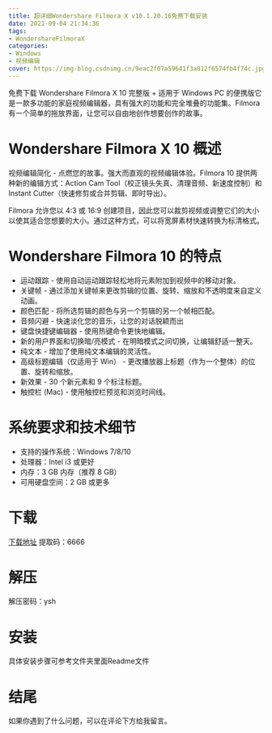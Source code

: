 ```yaml
---
title: 超详细Wondershare Filmora X v10.1.20.16免费下载安装
date: 2021-09-04 21:34:36
tags:
- WondershareFilmoraX
categories: 
- Windows
- 视频编辑
cover: https://img-blog.csdnimg.cn/9eac2f07a59641f3a812f6574fb4f74c.jpg
---
```


免费下载 Wondershare Filmora X 10 完整版 + 适用于 Windows PC 的便携版它是一款多功能的家庭视频编辑器，具有强大的功能和完全堆叠的功能集。Filmora 有一个简单的拖放界面，让您可以自由地创作想要创作的故事。

# Wondershare Filmora X 10 概述
视频编辑简化 - 点燃您的故事。强大而直观的视频编辑体验。Filmora 10 提供两种新的编辑方式：Action Cam Tool（校正镜头失真、清理音频、新速度控制）和 Instant Cutter（快速修剪或合并剪辑、即时导出）。

Filmora 允许您以 4:3 或 16:9 创建项目，因此您可以裁剪视频或调整它们的大小以使其适合您想要的大小。通过这种方式，可以将宽屏素材快速转换为标清格式。

# Wondershare Filmora 10 的特点
- 运动跟踪 - 使用自动运动跟踪轻松地将元素附加到视频中的移动对象。
- 关键帧 - 通过添加关键帧来更改剪辑的位置、旋转、缩放和不透明度来自定义动画。
- 颜色匹配 - 将所选剪辑的颜色与另一个剪辑的另一个帧相匹配。
- 音频闪避 - 快速淡化您的音乐，让您的对话脱颖而出
- 键盘快捷键编辑器 - 使用热键命令更快地编辑。
- 新的用户界面和切换暗/亮模式 - 在明暗模式之间切换，让编辑舒适一整天。
- 纯文本 - 增加了使用纯文本编辑的灵活性。
- 高级标题编辑（仅适用于 Win） - 更改播放器上标题（作为一个整体）的位置、旋转和缩放。
- 新效果 - 30 个新元素和 9 个标注标题。
- 触控栏 (Mac) - 使用触控栏预览和浏览时间线。

# 系统要求和技术细节
- 支持的操作系统：Windows 7/8/10
- 处理器：Intel i3 或更好
- 内存：3 GB 内存（推荐 8 GB）
- 可用硬盘空间：2 GB 或更多

# 下载
[下载地址](https://pan.baidu.com/s/1ydk7Qfu8Eayd6GRZ3GxE8w)
提取码：6666

# 解压
解压密码：ysh

# 安装
具体安装步骤可参考文件夹里面Readme文件

# 结尾
如果你遇到了什么问题，可以在评论下方给我留言。









